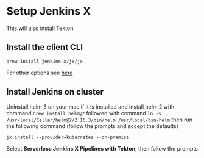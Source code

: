 # Setup Jenkins X

This will also install Tekton

## Install the client CLI

```brew install jenkins-x/jx/jx```

For other options see [here](https://jenkins-x.io/docs/getting-started/setup/install/)

## Install Jenkins on cluster

Uninstall helm 3 on your mac if it is installed and install helm 2 with command ```brew install helm@2``` followed with command ```ln -s /usr/local/Cellar/helm@2/2.16.3/bin/helm /usr/local/bin/helm``` then run the following command (follow the prompts and accept the defaults)

```jx install --provider=kubernetes --on-premise```

Select **Serverless Jenkins X Pipelines with Tekton**, then follow the prompts
